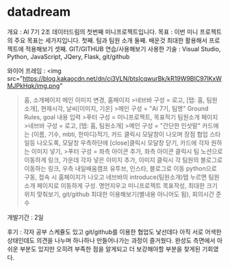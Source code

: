 # datadream
개요 : AI 7기 2조 데이터드림의 첫번째 미니프로젝트입니다.
목표 : 이번 미니 프로젝트의 주요 목표는 세가지입니다.
        첫째. 팀과 팀원 소개
        둘째. 배운것 최대한 활용해서 프로젝트에 적용해보기
        셋째. GIT/GITHUB 연습/사용해보기 
사용한 기술 :    Visual Studio, 
                Python, 
                JavaScript, 
                JQery, 
                Flask, 
                git/github

와이어 프레임 : <img src="https://blog.kakaocdn.net/dn/ci3VLN/btsIcqwurBk/kR19W9BIC97lKxWMJPkHqk/img.png"
> 홈, 소개페이지 메인 이미지 변경, 
> 홈페이지 
    >네브바 구성 = 로고, [탭: 홈, 팀원소개], 현재시각, 날씨[이미지, 기온]
    >메인 구성 = "AI 7기, 팀명"  Ground Rules, goal 내용 입력
    >푸터 구성 = 미니프로젝트, 목표적기
> 팀원소개 페이지 
    >네브바 구성 = 로고, [탭: 홈, 팀원소개]
    >메인 구성 = "간단한 인삿말" 카드에는 (이름, 기수, mbti, 한마디)적기, 카드 클릭시 모달창이 나오며 장점 협업 스타일등 나오도록, 모달창 우측하단에 [close]클릭시 모달창 닫기, 카드에 각자 원하는 이미지 넣기, 
    >푸터 구성 = 좌측 아이콘 추가, 좌측 아이콘 클릭시 팀 노션으로 이동하게 링크, 가운데 각자 넣은 이미지 추가, 이미지 클릭시 각 팀원의 블로그로 이동하는 링크, 우측 내일배움캠프 유투브, 인스타, 블로그로 이동
> python으로 구동, 접속 시 홈페이지가 나오고 네브바의 introduce(팀원소개)탭 누르면 팀원소개 페이지로 이동하게 구성. 명언지우고 미니프로젝트 목표작성, 최대한 크기 위치 맞춰보기, git/github 최대한 이용해보기(별내용 아니어도 됨), 회의시간 준수


개발기간 : 2일 

후기 : 각자 공부 스케쥴도 있고 git/github를 이용한 협업도 낯선데다 아직 서로 어색한 상태인데도 의견을 나누며 하나하나 만들어나가는 과정이 즐거웠다. 완성도 측면에서 아쉬운 부분도 있지만 오히려 부족한 점을 알게되고 더 보강해야할 부분을 찾게된 기회였다.